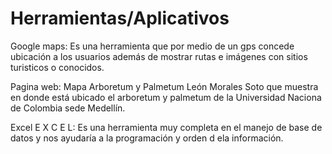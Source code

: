# Herramientas/Aplicativos
Google maps: Es una herramienta que por medio de un gps concede ubicación a los usuarios además de mostrar rutas e imágenes con sitios  turisticos o conocidos.

Pagina web: Mapa Arboretum y Palmetum León Morales Soto  que muestra en donde está ubicado el arboretum y palmetum de la Universidad Naciona de Colombia sede Medellín.

Excel E X C E L: Es una herramienta muy completa en el manejo de base de datos y nos ayudaría a la programación y orden d ela información.
